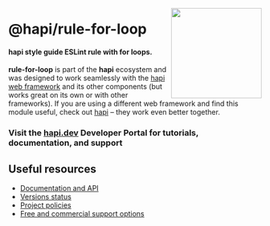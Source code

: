 <a href="https://hapi.dev"><img src="https://raw.githubusercontent.com/hapijs/assets/master/images/family.png" width="180px" align="right" /></a>

# @hapi/rule-for-loop

#### hapi style guide ESLint rule with for loops.

**rule-for-loop** is part of the **hapi** ecosystem and was designed to work seamlessly with the [hapi web framework](https://hapi.dev) and its other components (but works great on its own or with other frameworks). If you are using a different web framework and find this module useful, check out [hapi](https://hapi.dev) – they work even better together.

### Visit the [hapi.dev](https://hapi.dev) Developer Portal for tutorials, documentation, and support

## Useful resources

- [Documentation and API](https://hapi.dev/family/rule-for-loop/)
- [Versions status](https://hapi.dev/resources/status/#rule-for-loop)
- [Project policies](https://hapi.dev/policies/)
- [Free and commercial support options](https://hapi.dev/support/)
